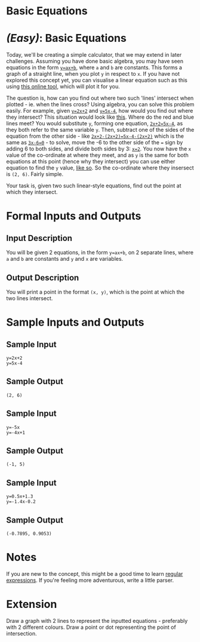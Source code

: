 # Basic Equations
<div class="md"><h1><a href="#EasyIcon"></a> <em>(Easy)</em>: Basic Equations</h1>
<p>Today, we'll be creating a simple calculator, that we may extend in later challenges. Assuming you have done basic algebra, you may have seen equations in the form <a href="http://latex.codecogs.com/gif.latex?y%3Dax&amp;plus;b"><code>y=ax+b</code></a>, where <code>a</code> and <code>b</code> are constants. This forms a graph of a straight line, when you plot <code>y</code> in respect to <code>x</code>. If you have not explored this concept yet, you can visualise a linear equation such as this using <a href="http://www.mathopenref.com/linearexplorer.html">this online tool</a>, which will plot it for you.</p>
<p>The question is, how can you find out where two such 'lines' intersect when plotted - ie. when the lines cross? Using algebra, you can solve this problem easily. For example, given <a href="http://latex.codecogs.com/gif.latex?y%3D2x&amp;plus;2"><code>y=2x+2</code></a> and <a href="http://latex.codecogs.com/gif.latex?y%3D5x-4"><code>y=5x-4</code></a>, how would you find out where they intersect? This situation would look like <a href="http://i.imgur.com/wLr5Aei.png">this</a>. Where do the red and blue lines meet? You would substitute <code>y</code>, forming one equation, <a href="http://latex.codecogs.com/gif.latex?2x&amp;plus;2%3D5x-4"><code>2x+2=5x-4</code></a>, as they both refer to the same variable <code>y</code>. Then, subtract one of the sides of the equation from the other side - like <a href="http://latex.codecogs.com/gif.latex?2x&amp;plus;2-%282x&amp;plus;2%29%3D5x-4-%282x&amp;plus;2%29"><code>2x+2-(2x+2)=5x-4-(2x+2)</code></a> which is the same as <a href="http://latex.codecogs.com/gif.latex?3x-6%3D0"><code>3x-6=0</code></a> - to solve, move the -6 to the other side of the <code>=</code> sign by adding 6 to both sides, and divide both sides by 3: <a href="http://latex.codecogs.com/gif.latex?x%3D2"><code>x=2</code></a>. You now have the <code>x</code> value of the co-ordinate at where they meet, and as <code>y</code> is the same for both equations at this point (hence why they intersect) you can use either equation to find the <code>y</code> value, <a href="http://latex.codecogs.com/gif.latex?%282x&amp;plus;2%5C%3B%20%5Ctextup%7Bwhere%7D%5C%3B%20x%3D2%29%3D2%282%29&amp;plus;2%3D4&amp;plus;2%3D6">like so</a>. So the co-ordinate where they insersect is <code>(2, 6)</code>. Fairly simple.</p>
<p>Your task is, given two such linear-style equations, find out the point at which they intersect.</p>
<h1>Formal Inputs and Outputs</h1>
<h2>Input Description</h2>
<p>You will be given 2 equations, in the form <code>y=ax+b</code>, on 2 separate lines, where <code>a</code> and <code>b</code> are constants and <code>y</code> and <code>x</code> are variables.</p>
<h2>Output Description</h2>
<p>You will print a point in the format <code>(x, y)</code>, which is the point at which the two lines intersect.</p>
<h1>Sample Inputs and Outputs</h1>
<h2>Sample Input</h2>
<pre><code>y=2x+2
y=5x-4
</code></pre>
<h2>Sample Output</h2>
<pre><code>(2, 6)
</code></pre>
<h2>Sample Input</h2>
<pre><code>y=-5x
y=-4x+1
</code></pre>
<h2>Sample Output</h2>
<pre><code>(-1, 5)
</code></pre>
<h2>Sample Input</h2>
<pre><code>y=0.5x+1.3
y=-1.4x-0.2
</code></pre>
<h2>Sample Output</h2>
<pre><code>(-0.7895, 0.9053)
</code></pre>
<h1>Notes</h1>
<p>If you are new to the concept, this might be a good time to learn <a href="http://www.regular-expressions.info/tutorial.html">regular expressions</a>. If you're feeling more adventurous, write a little parser.</p>
<h1>Extension</h1>
<p>Draw a graph with 2 lines to represent the inputted equations - preferably with 2 different colours. Draw a point or dot representing the point of intersection.</p>
</div>
